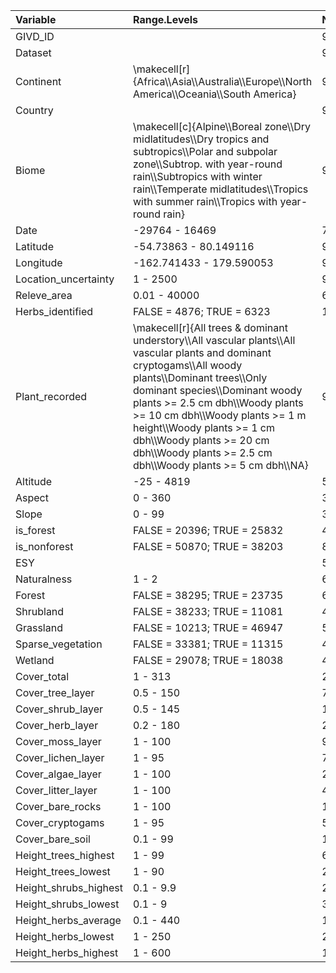 <table>
 <thead>
  <tr>
   <th style="text-align:left;"> Variable </th>
   <th style="text-align:left;"> Range.Levels </th>
   <th style="text-align:left;"> No.record </th>
   <th style="text-align:left;"> Type.of.variable </th>
  </tr>
 </thead>
<tbody>
  <tr>
   <td style="text-align:left;"> GIVD_ID </td>
   <td style="text-align:left;">  </td>
   <td style="text-align:left;"> 91031 </td>
   <td style="text-align:left;"> character </td>
  </tr>
  <tr>
   <td style="text-align:left;"> Dataset </td>
   <td style="text-align:left;">  </td>
   <td style="text-align:left;"> 91031 </td>
   <td style="text-align:left;"> character </td>
  </tr>
  <tr>
   <td style="text-align:left;"> Continent </td>
   <td style="text-align:left;"> \makecell[r]{Africa\\Asia\\Australia\\Europe\\North America\\Oceania\\South America} </td>
   <td style="text-align:left;"> 90729 </td>
   <td style="text-align:left;"> factor </td>
  </tr>
  <tr>
   <td style="text-align:left;"> Country </td>
   <td style="text-align:left;">  </td>
   <td style="text-align:left;"> 91031 </td>
   <td style="text-align:left;"> character </td>
  </tr>
  <tr>
   <td style="text-align:left;"> Biome </td>
   <td style="text-align:left;"> \makecell[c]{Alpine\\Boreal zone\\Dry midlatitudes\\Dry tropics and subtropics\\Polar and subpolar zone\\Subtrop. with year-round rain\\Subtropics with winter rain\\Temperate midlatitudes\\Tropics with summer rain\\Tropics with year-round rain} </td>
   <td style="text-align:left;"> 91031 </td>
   <td style="text-align:left;"> factor </td>
  </tr>
  <tr>
   <td style="text-align:left;"> Date </td>
   <td style="text-align:left;"> -29764 - 16469 </td>
   <td style="text-align:left;"> 75798 </td>
   <td style="text-align:left;"> numeric </td>
  </tr>
  <tr>
   <td style="text-align:left;"> Latitude </td>
   <td style="text-align:left;"> -54.73863 - 80.149116 </td>
   <td style="text-align:left;"> 91031 </td>
   <td style="text-align:left;"> numeric </td>
  </tr>
  <tr>
   <td style="text-align:left;"> Longitude </td>
   <td style="text-align:left;"> -162.741433 - 179.590053 </td>
   <td style="text-align:left;"> 91031 </td>
   <td style="text-align:left;"> numeric </td>
  </tr>
  <tr>
   <td style="text-align:left;"> Location_uncertainty </td>
   <td style="text-align:left;"> 1 - 2500 </td>
   <td style="text-align:left;"> 91002 </td>
   <td style="text-align:left;"> integer </td>
  </tr>
  <tr>
   <td style="text-align:left;"> Releve_area </td>
   <td style="text-align:left;"> 0.01 - 40000 </td>
   <td style="text-align:left;"> 61898 </td>
   <td style="text-align:left;"> numeric </td>
  </tr>
  <tr>
   <td style="text-align:left;"> Herbs_identified </td>
   <td style="text-align:left;"> FALSE = 4876; TRUE = 6323 </td>
   <td style="text-align:left;"> 11199 </td>
   <td style="text-align:left;"> logical </td>
  </tr>
  <tr>
   <td style="text-align:left;"> Plant_recorded </td>
   <td style="text-align:left;"> \makecell[r]{All trees & dominant understory\\All vascular plants\\All vascular plants and dominant cryptogams\\All woody plants\\Dominant trees\\Only dominant species\\Dominant woody plants >= 2.5 cm dbh\\Woody plants >= 10 cm dbh\\Woody plants >= 1 m height\\Woody plants >= 1 cm dbh\\Woody plants >= 20 cm dbh\\Woody plants >= 2.5 cm dbh\\Woody plants >= 5 cm dbh\\NA} </td>
   <td style="text-align:left;"> 91015 </td>
   <td style="text-align:left;"> factor </td>
  </tr>
  <tr>
   <td style="text-align:left;"> Altitude </td>
   <td style="text-align:left;"> -25 - 4819 </td>
   <td style="text-align:left;"> 52121 </td>
   <td style="text-align:left;"> numeric </td>
  </tr>
  <tr>
   <td style="text-align:left;"> Aspect </td>
   <td style="text-align:left;"> 0 - 360 </td>
   <td style="text-align:left;"> 30796 </td>
   <td style="text-align:left;"> numeric </td>
  </tr>
  <tr>
   <td style="text-align:left;"> Slope </td>
   <td style="text-align:left;"> 0 - 99 </td>
   <td style="text-align:left;"> 37784 </td>
   <td style="text-align:left;"> numeric </td>
  </tr>
  <tr>
   <td style="text-align:left;"> is_forest </td>
   <td style="text-align:left;"> FALSE = 20396; TRUE = 25832 </td>
   <td style="text-align:left;"> 46228 </td>
   <td style="text-align:left;"> logical </td>
  </tr>
  <tr>
   <td style="text-align:left;"> is_nonforest </td>
   <td style="text-align:left;"> FALSE = 50870; TRUE = 38203 </td>
   <td style="text-align:left;"> 89073 </td>
   <td style="text-align:left;"> logical </td>
  </tr>
  <tr>
   <td style="text-align:left;"> ESY </td>
   <td style="text-align:left;">  </td>
   <td style="text-align:left;"> 55457 </td>
   <td style="text-align:left;"> character </td>
  </tr>
  <tr>
   <td style="text-align:left;"> Naturalness </td>
   <td style="text-align:left;"> 1 - 2 </td>
   <td style="text-align:left;"> 68011 </td>
   <td style="text-align:left;"> integer </td>
  </tr>
  <tr>
   <td style="text-align:left;"> Forest </td>
   <td style="text-align:left;"> FALSE = 38295; TRUE = 23735 </td>
   <td style="text-align:left;"> 62030 </td>
   <td style="text-align:left;"> logical </td>
  </tr>
  <tr>
   <td style="text-align:left;"> Shrubland </td>
   <td style="text-align:left;"> FALSE = 38233; TRUE = 11081 </td>
   <td style="text-align:left;"> 49314 </td>
   <td style="text-align:left;"> logical </td>
  </tr>
  <tr>
   <td style="text-align:left;"> Grassland </td>
   <td style="text-align:left;"> FALSE = 10213; TRUE = 46947 </td>
   <td style="text-align:left;"> 57160 </td>
   <td style="text-align:left;"> logical </td>
  </tr>
  <tr>
   <td style="text-align:left;"> Sparse_vegetation </td>
   <td style="text-align:left;"> FALSE = 33381; TRUE = 11315 </td>
   <td style="text-align:left;"> 44696 </td>
   <td style="text-align:left;"> logical </td>
  </tr>
  <tr>
   <td style="text-align:left;"> Wetland </td>
   <td style="text-align:left;"> FALSE = 29078; TRUE = 18038 </td>
   <td style="text-align:left;"> 47116 </td>
   <td style="text-align:left;"> logical </td>
  </tr>
  <tr>
   <td style="text-align:left;"> Cover_total </td>
   <td style="text-align:left;"> 1 - 313 </td>
   <td style="text-align:left;"> 24712 </td>
   <td style="text-align:left;"> integer </td>
  </tr>
  <tr>
   <td style="text-align:left;"> Cover_tree_layer </td>
   <td style="text-align:left;"> 0.5 - 150 </td>
   <td style="text-align:left;"> 7245 </td>
   <td style="text-align:left;"> numeric </td>
  </tr>
  <tr>
   <td style="text-align:left;"> Cover_shrub_layer </td>
   <td style="text-align:left;"> 0.5 - 145 </td>
   <td style="text-align:left;"> 10197 </td>
   <td style="text-align:left;"> numeric </td>
  </tr>
  <tr>
   <td style="text-align:left;"> Cover_herb_layer </td>
   <td style="text-align:left;"> 0.2 - 180 </td>
   <td style="text-align:left;"> 26679 </td>
   <td style="text-align:left;"> numeric </td>
  </tr>
  <tr>
   <td style="text-align:left;"> Cover_moss_layer </td>
   <td style="text-align:left;"> 1 - 100 </td>
   <td style="text-align:left;"> 9643 </td>
   <td style="text-align:left;"> integer </td>
  </tr>
  <tr>
   <td style="text-align:left;"> Cover_lichen_layer </td>
   <td style="text-align:left;"> 1 - 95 </td>
   <td style="text-align:left;"> 734 </td>
   <td style="text-align:left;"> integer </td>
  </tr>
  <tr>
   <td style="text-align:left;"> Cover_algae_layer </td>
   <td style="text-align:left;"> 1 - 100 </td>
   <td style="text-align:left;"> 221 </td>
   <td style="text-align:left;"> integer </td>
  </tr>
  <tr>
   <td style="text-align:left;"> Cover_litter_layer </td>
   <td style="text-align:left;"> 1 - 100 </td>
   <td style="text-align:left;"> 4500 </td>
   <td style="text-align:left;"> integer </td>
  </tr>
  <tr>
   <td style="text-align:left;"> Cover_bare_rocks </td>
   <td style="text-align:left;"> 1 - 100 </td>
   <td style="text-align:left;"> 1897 </td>
   <td style="text-align:left;"> integer </td>
  </tr>
  <tr>
   <td style="text-align:left;"> Cover_cryptogams </td>
   <td style="text-align:left;"> 1 - 95 </td>
   <td style="text-align:left;"> 593 </td>
   <td style="text-align:left;"> integer </td>
  </tr>
  <tr>
   <td style="text-align:left;"> Cover_bare_soil </td>
   <td style="text-align:left;"> 0.1 - 99 </td>
   <td style="text-align:left;"> 1412 </td>
   <td style="text-align:left;"> numeric </td>
  </tr>
  <tr>
   <td style="text-align:left;"> Height_trees_highest </td>
   <td style="text-align:left;"> 1 - 99 </td>
   <td style="text-align:left;"> 6115 </td>
   <td style="text-align:left;"> numeric </td>
  </tr>
  <tr>
   <td style="text-align:left;"> Height_trees_lowest </td>
   <td style="text-align:left;"> 1 - 90 </td>
   <td style="text-align:left;"> 221 </td>
   <td style="text-align:left;"> numeric </td>
  </tr>
  <tr>
   <td style="text-align:left;"> Height_shrubs_highest </td>
   <td style="text-align:left;"> 0.1 - 9.9 </td>
   <td style="text-align:left;"> 2880 </td>
   <td style="text-align:left;"> numeric </td>
  </tr>
  <tr>
   <td style="text-align:left;"> Height_shrubs_lowest </td>
   <td style="text-align:left;"> 0.1 - 9 </td>
   <td style="text-align:left;"> 328 </td>
   <td style="text-align:left;"> numeric </td>
  </tr>
  <tr>
   <td style="text-align:left;"> Height_herbs_average </td>
   <td style="text-align:left;"> 0.1 - 440 </td>
   <td style="text-align:left;"> 10125 </td>
   <td style="text-align:left;"> numeric </td>
  </tr>
  <tr>
   <td style="text-align:left;"> Height_herbs_lowest </td>
   <td style="text-align:left;"> 1 - 250 </td>
   <td style="text-align:left;"> 2785 </td>
   <td style="text-align:left;"> integer </td>
  </tr>
  <tr>
   <td style="text-align:left;"> Height_herbs_highest </td>
   <td style="text-align:left;"> 1 - 600 </td>
   <td style="text-align:left;"> 1733 </td>
   <td style="text-align:left;"> integer </td>
  </tr>
</tbody>
</table>
